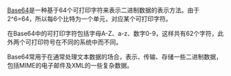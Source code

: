[Base64][1]是一种基于64个可打印字符来表示二进制数据的表示方法。由于 2^6=64，所以每6个比特为一个单元，对应某个可打印字符。

在Base64中的可打印字符包括字母A-Z、a-z、数字0-9，这样共有62个字符，此外两个可打印符号在不同的系统中而不同。

Base64常用于在通常处理文本数据的场合，表示、传输、存储一些二进制数据，包括MIME的电子邮件及XML的一些复杂数据。


[1]: https://zh.wikipedia.org/wiki/Base64 "Base64"
